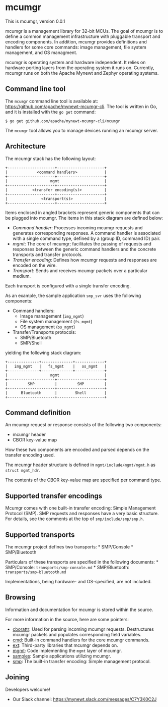 # mcumgr

This is mcumgr, version 0.0.1

mcumgr is a management library for 32-bit MCUs.   The goal of mcumgr is to
define a common management infrastructure with pluggable transport and encoding
components.  In addition, mcumgr provides definitions and handlers for some
core commands: image management, file system management, and OS managment.

mcumgr is operating system and hardware independent.  It relies on hardware
porting layers from the operating system it runs on.  Currently, mcumgr runs on
both the Apache Mynewt and Zephyr operating systems.

## Command line tool

The `mcumgr` command line tool is available at:
https://github.com/apache/mynewt-mcumgr-cli.  The tool is written in Go, and it
is installed with the `go get` command:

```
$ go get github.com/apache/mynewt-mcumgr-cli/mcumgr
```

The `mcumgr` tool allows you to manage devices running an mcumgr server.

## Architecture

The mcumgr stack has the following layout:

```
+---------------------+---------------------+
|             <command handlers>            |
+---------------------+---------------------+
|                   mgmt                    |
+---------------------+---------------------+
|           <transfer encoding(s)>          |
+---------------------+---------------------+
|               <transport(s)>              |
+---------------------+---------------------+
```

Items enclosed in angled brackets represent generic components that can be plugged into mcumgr.  The items in this stack diagram are defined below:
* *Command handler*: Processes incoming mcumgr requests and generates corresponding responses.  A command handler is associated with a single command type, defined by a (group ID, command ID) pair.
* *mgmt*: The core of mcumgr; facilitates the passing of requests and responses between the generic command handlers and the concrete transports and transfer protocols.
* *Transfer encoding*: Defines how mcumgr requests and responses are encoded on the wire.
* *Transport*: Sends and receives mcumgr packets over a particular medium.

Each transport is configured with a single transfer encoding.

As an example, the sample application `smp_svr` uses the following components:

* Command handlers:
    * Image management (`img_mgmt`)
    * File system management (`fs_mgmt`)
    * OS management (`os_mgmt`)
* Transfer/Transports protocols:
    * SMP/Bluetooth
    * SMP/Shell

yielding the following stack diagram:

```
+--------------+--------------+-------------+
|   img_mgmt   |   fs_mgmt    |   os_mgmt   |
+--------------+--------------+-------------+
|                   mgmt                    |
+---------------------+---------------------+
|         SMP         |         SMP         |
+---------------------+---------------------+
|      Bluetooth      |        Shell        |
+---------------------+---------------------+
```

## Command definition

An mcumgr request or response consists of the following two components:
* mcumgr header
* CBOR key-value map 

How these two components are encoded and parsed depends on the transfer
encoding used.

The mcumgr header structure is defined in `mgmt/include/mgmt/mgmt.h` as
`struct mgmt_hdr`.

The contents of the CBOR key-value map are specified per command type.

## Supported transfer encodings

Mcumgr comes with one built-in transfer encoding: Simple Management Protocol (SMP).  SMP requests and responses have a very basic structure.  For details, see the comments at the top of `smp/include/smp/smp.h`.

## Supported transports

The mcumgr project defines two transports:
    * SMP/Console
    * SMP/Bluetooth

Particulars of these transports are specified in the following documents:
    * SMP/Console: `transports/smp-console.md`
    * SMP/Bluetooth: `transports/smp-bluetooth.md`

Implementations, being hardware- and OS-specified, are not included.

## Browsing

Information and documentation for mcumgr is stored within the source.

For more information in the source, here are some pointers:

- [cborattr](https://github.com/apache/mcumgr/tree/master/cborattr): Used for parsing incoming mcumgr requests.  Destructures mcumgr packets and populates corresponding field variables.
- [cmd](https://github.com/apache/mcumgr/tree/master/cmd): Built-in command handlers for the core mcumgr commands.
- [ext](https://github.com/apache/mcumgr/tree/master/ext): Third-party libraries that mcumgr depends on.
- [mgmt](https://github.com/apache/mcumgr/tree/master/mgmt): Code implementing the `mgmt` layer of mcumgr.
- [samples](https://github.com/apache/mcumgr/tree/master/samples): Sample applications utilizing mcumgr.
- [smp](https://github.com/apache/mcumgr/tree/master/smp): The built-in transfer encoding: Simple management protocol.

## Joining

Developers welcome!

* Our Slack channel: https://mynewt.slack.com/messages/C7Y3K0C2J
